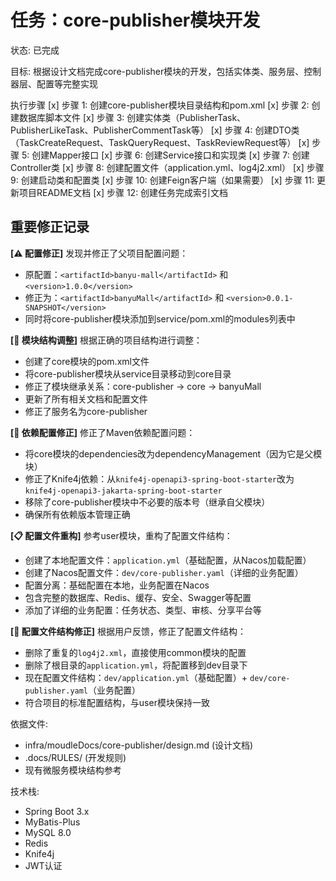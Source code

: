 # 任务：core-publisher模块开发
状态: 已完成

目标: 根据设计文档完成core-publisher模块的开发，包括实体类、服务层、控制器层、配置等完整实现

执行步骤
[x] 步骤 1: 创建core-publisher模块目录结构和pom.xml
[x] 步骤 2: 创建数据库脚本文件
[x] 步骤 3: 创建实体类（PublisherTask、PublisherLikeTask、PublisherCommentTask等）
[x] 步骤 4: 创建DTO类（TaskCreateRequest、TaskQueryRequest、TaskReviewRequest等）
[x] 步骤 5: 创建Mapper接口
[x] 步骤 6: 创建Service接口和实现类
[x] 步骤 7: 创建Controller类
[x] 步骤 8: 创建配置文件（application.yml、log4j2.xml）
[x] 步骤 9: 创建启动类和配置类
[x] 步骤 10: 创建Feign客户端（如果需要）
[x] 步骤 11: 更新项目README文档
[x] 步骤 12: 创建任务完成索引文档

## 重要修正记录

**[⚠️ 配置修正]** 发现并修正了父项目配置问题：
- 原配置：`<artifactId>banyu-mall</artifactId>` 和 `<version>1.0.0</version>`
- 修正为：`<artifactId>banyuMall</artifactId>` 和 `<version>0.0.1-SNAPSHOT</version>`
- 同时将core-publisher模块添加到service/pom.xml的modules列表中

**[🔄 模块结构调整]** 根据正确的项目结构进行调整：
- 创建了core模块的pom.xml文件
- 将core-publisher模块从service目录移动到core目录
- 修正了模块继承关系：core-publisher → core → banyuMall
- 更新了所有相关文档和配置文件
- 修正了服务名为core-publisher

**[🔧 依赖配置修正]** 修正了Maven依赖配置问题：
- 将core模块的dependencies改为dependencyManagement（因为它是父模块）
- 修正了Knife4j依赖：从`knife4j-openapi3-spring-boot-starter`改为`knife4j-openapi3-jakarta-spring-boot-starter`
- 移除了core-publisher模块中不必要的版本号（继承自父模块）
- 确保所有依赖版本管理正确

**[📋 配置文件重构]** 参考user模块，重构了配置文件结构：
- 创建了本地配置文件：`application.yml`（基础配置，从Nacos加载配置）
- 创建了Nacos配置文件：`dev/core-publisher.yaml`（详细的业务配置）
- 配置分离：基础配置在本地，业务配置在Nacos
- 包含完整的数据库、Redis、缓存、安全、Swagger等配置
- 添加了详细的业务配置：任务状态、类型、审核、分享平台等

**[🔧 配置文件结构修正]** 根据用户反馈，修正了配置文件结构：
- 删除了重复的`log4j2.xml`，直接使用common模块的配置
- 删除了根目录的`application.yml`，将配置移到dev目录下
- 现在配置文件结构：`dev/application.yml`（基础配置）+ `dev/core-publisher.yaml`（业务配置）
- 符合项目的标准配置结构，与user模块保持一致

依据文件:
- infra/moudleDocs/core-publisher/design.md (设计文档)
- .docs/RULES/ (开发规则)
- 现有微服务模块结构参考

技术栈:
- Spring Boot 3.x
- MyBatis-Plus
- MySQL 8.0
- Redis
- Knife4j
- JWT认证 